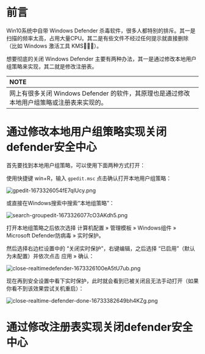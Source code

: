 # 前言

Win10系统中自带 Windows Defender 杀毒软件，很多人都特别的排斥。其一是扫描的频率太高，占用大量CPU。其二是有些文件不经过任何提示就直接删除（比如 Windows 激活工具 KMS🌚🌚🌚）。

想要彻底的关闭 Windows Defender 主要有两种办法，其一是通过修改本地用户组策略来实现，其二就是修改注册表。

| **NOTE**                                                                                 |
|:-----------------------------------------------------------------------------------------|
| 网上有很多关闭 Windows Defender 的软件，其原理也是通过修改本地用户组策略或注册表来实现的。 |

# 通过修改本地用户组策略实现关闭defender安全中心

首先要找到本地用户组策略，可以使用下面两种方式打开：

使用快捷键 win+R，输入 `gpedit.msc` 点击确认打开本地用户组策略：

![gpedit-1673326054fE7qlUcy.png](http://windows-media.knowledge.ituknown.cn/disable_windows_defender/gpedit-1673326054fE7qlUcy.png)

或直接在Windows搜索中搜索“本地组策略”：

![search-groupedit-1673326077cO3AKdh5.png](http://windows-media.knowledge.ituknown.cn/disable_windows_defender/search-groupedit-1673326077cO3AKdh5.png)

打开本地组策略之后依次选择 计算机配置 » 管理模板 » Windows组件 » Microsoft Defender防病毒 » 实时保护。

然后选择右边栏设置中的 “关闭实时保护”，右键编辑，之后选择 “已启用”（默认为未配置）并依次点击 应用 » 确认：

![close-realtimedefender-1673326100eA5tU7ub.png](http://windows-media.knowledge.ituknown.cn/disable_windows_defender/close-realtimedefender-1673326100eA5tU7ub.png)

现在再到安全设置中看下实时保护，此时就会看到已被关闭且无法手动打开（如果你看不到该效果尝试关机重启）：

![close-realtime-defender-done-16733382649bh4KZg.png](http://windows-media.knowledge.ituknown.cn/disable_windows_defender/close-realtime-defender-done-16733382649bh4KZg.png)

# 通过修改注册表实现关闭defender安全中心